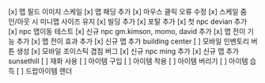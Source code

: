 [x] 맵 필드 이미지 스케일
[x] 맵 패딩 추가
[x] 마우스 클릭 오류 수정
[x] 스케일 줌 인/아웃 시 미니맵 사이즈 유지
[x] 빌딩 추가
[x] 포탈 추가
[x] 첫 npc devian 추가
[x] npc 맵이동 테스트
[x] 신규 npc gm.kimson, momo, david 추가
[x] 맵 전이 기능 추가
[x] 맵 전이 효과 추가
[x] 신규 맵 추가 building center
[ ] 모바일 인벤토리 버튼 생성
[x] 모바일 조이스틱 겹침 버그
[x] 신규 npc ming 추가
[x] 신규 맵 추가 sunsethill
[ ] 재화 사용
[ ] 아이템 구입
[ ] 아이템 착용
[ ] 아이템 버리기
[ ] 아이템 습득
[ ] 드랍아이템 렌더